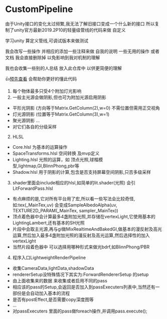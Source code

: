 # CustomPipeline

由于Unity接口的变化太过频繁,我无法了解旧接口变成一个什么新的接口
所以复制了unity官方最新2019.2P10的轻量级管线的代码来做 自定义

学习unity 算定义管线,可调试版本来做测试

我会改写一些操作 并相应的添加一些注释来做 自我的说明
一些无用的操作 或者文档 我会直接删除掉 以免影响到我对机制的理解


我也会收集一些别的人总结 放入此仓库中 以供更简便的理解



:+1:[预先查看](https://catlikecoding.com/unity/tutorials/scriptable-render-pipeline/) 会帮助你更好的懂此代码

1. 每个物体最多只受4个附加灯光影响
2. 一般主光源会做阴影,但也可为附加光源启用阴影
  - 平形光阴影 (方向等于Matrix.GetColumn(2),w=0) 不需位置但需用正交视角
  - 灯光源阴影 (位置等于Matrix.GetColumn(3),w=1)
  - 聚光源阴影 ...
  - 对它们各自的分级采样
2. HLSL
  - Core.hlsl 为基本的运算操作
  - SpaceTransforms.hlsl 空间转换 及mvp定义
  - Lighting.hlsl 光照的运算，如 顶点光照,球楷模型,lightmap,GI,BlinnPhong,pbr等
  - Shadow.hlsl 用于阴影的计算,包含是否支持屏幕空间阴影,只否多级采样
3. shader里面会include相应的hlsl,如简单的lit.shader(光照) 会引LitForwardPass.hlsl
  - 有点麻烦的是,它对所有平台用了宏,所以看一些写法会比较奇怪,如:tex(_MainTex,uv) 会变成SampleAlbedoAlpha(uv, TEXTURE2D_PARAM(_MainTex, sampler_MainTex))
  - 顶点着色器中会计算最多4盏附加光照,并存储在vertexLight,它使用基本的LightingLambert,还有基本的SH光照
  - 片段中会取主光源,再与gi做MixRealtimeAndBakedGI,做基本的漫反射及高光运算,然后加入最多4盏附加光照的漫反射及高光运算,然后选择性的加入vertexLight
  - 当然片段着色器中 可以选择用哪种形式来做光bdrf,如BlinnPhong/PBR
4. 程序入口LightweightRenderPipeline
  - 收集CameraData,lightData,shadowData
  - rendererSetup没特殊情况下其实为:ForwardRendererSetup 的setup
  - 由上面收集来的数据 来收集或者启用不同的pass
  - 相应该的pass的Setup,会返回是否加入到passExecuters列表中,当然还有一部份是会自动加入基本的流程
  - 是否有postEffect,是否需要copy深度图等
  - ...
  - 对passExecuters 里面的pass做foreach操作,并调用pass.execute();
